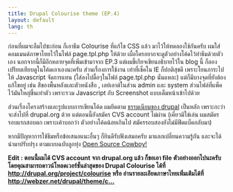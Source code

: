 ```yaml
---
title: Drupal Colourise theme (EP.4)
layout: default
lang: th
---
```


<p>ก่อนที่ผมจะลืมไปซะก่อน ก็เอาธีม Colourise ที่แก้ไข CSS แล้ว มาไว้ให้ทดลองใช้กันครับ ผมใส่คอมเมนต์ภาษาไทยไว้ในไฟล์ page.tpl.php ให้ด้วย เผื่อใครอยากจะดูตัวอย่างโค้ดไว้ทำธีมด้วยตัวเอง นอกจากนี้ก็มีอีกหลายจุดที่เพิ่มเข้ามาจาก EP.3 แต่ผมขี้เกียจเขียนอธิบายไว้ใน blog นี้ ก็ลองเปรียบเทียบดูในโค้ดเอาเองนะครับ ส่วนเรื่องการใช้งาน เท่าที่เช็คใน IE ก็ปกติสุขดี เพราะโยนภาระไปให้ Javascript จัดการแทน (ใส่ลงไปดื้อๆในไฟล์ page.tpl.php นั่นแหละ) แต่ก็มีบางจุดที่ยังต้องแก้ไขอยู่ เช่น สีของพื้นหลังและตัวหนังสือ , เลย์เอาต์ในส่วน admin และ system ส่วนไฟล์ที่แพ็คไว้มันใหญ่ขึ้นเท่าตัว เพราะรวม Javascript กับ Screenshot แบบเต็มหน้าเข้าไปด้วย</p>
<p>ส่วนเรื่องโครงสร้างและรูปแบบการเขียนโค้ด ผมยึดตาม <a href="http://drupal.org/coding-standards">ธรรมเนียมของ drupal</a> เป็นหลัก เพราะกะว่าจะส่งไปที่ drupal.org ด้วย แต่ตอนนี้ยังสมัคร CVS account ไม่ผ่าน (เคี่ยวมิใช่เล่น ผมสมัครรอบแรกสอบตก เพราะเค้าบอกว่า ตัวอย่างโค้ดน้อยเกินไป สมัครรอบสองยังไม่มีฟีดแบ็คกลับมา)</p>
<p>หากมีปัญหาการใช้ธีมหรือข้อเสนอแนะอื่นๆ ก็ยินดีรับฟังเสมอครับ มาแลกเปลี่ยนความรู้กัน และจะได้นำมาปรับปรุง ตามแบบฉบับลูกทุ่ง <a href="/node/57">Open Source Cowboy!</a></p>
<p><strong>Edit : ตอนนี้ผมได้ CVS account จาก drupal.org แล้ว ก็ขอเอา file ตัวอย่างออกไปนะครับ โดยคุณสามารถดาวน์โหลดเวอร์ชั่นล่าสุดของ Drupal Colourise ได้ที่ <a href="http://drupal.org/project/colourise">http://drupal.org/project/colourise</a> หรือ อ่านรายละเอียดภาษาไทยเพิ่มเติมได้ที่ <a href="http://webzer.net/drupal/theme/colourise">http://webzer.net/drupal/theme/c...</a> </strong></p>
